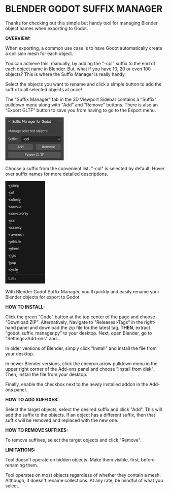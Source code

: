 # BLENDER GODOT SUFFIX MANAGER

Thanks for checking out this simple but handy tool for managing Blender object names when exporting to Godot.

**OVERVIEW:**

When exporting, a common use case is to have Godot automatically create a collision mesh for each object. 

You can achieve this, manually, by adding the "-col" suffix to the end of each object name in Blender. But, what if you have 10, 20 or even 100 objects? This is where the Suffix Manager is really handy.

Select the objects you want to rename and click a simple button to add the suffix to all selected objects at once!

The "Suffix Manager" tab in the 3D Viewport Sidebar contains a "Suffix" pulldown menu along with "Add" and "Remove" buttons. There is also an "Export GLTF" button to save you from having to go to the Export menu.

<img src="./images/suffix_panel.png">

Choose a suffix from the convenient list. "-col" is selected by default. Hover over suffix names for more detailed descriptions.

<img src="./images/suffix_list.png">

With Blender Godot Suffix Manager, you'll quickly and easily rename your Blender objects for export to Godot.

**HOW TO INSTALL:**

Click the green "Code" button at the top center of the page and choose "Download ZIP". Alternatively, Navigate to "Releases>Tags" in the right-hand panel and download the zip file for the latest tag. **THEN**, extract "godot_suffix_manager.py" to your desktop. Next, open Blender, go to "Settings>Add-ons" and...

In older versions of Blender, simply click "Install" and install the file from your desktop.

In newer Blender versions, click the chevron arrow pulldown menu in the upper right corner of the Add-ons panel and choose "Install from disk". Then, install the file from your desktop.

Finally, enable the checkbox next to the newly installed addon in the Add-ons panel.

**HOW TO ADD SUFFIXES:**

Select the target objects, select the desired suffix and click "Add". This will add the suffix to the objects. If an object has a different suffix, then that suffix will be removed and replaced with the new one.

**HOW TO REMOVE SUFFIXES:**

To remove suffixes, select the target objects and click "Remove". 

**LIMITATIONS:**

Tool doesn't operate on hidden objects. Make them visible, first, before renaming them.

Tool operates on most objects regardless of whether they contain a mesh. Although, it doesn't rename collections. At any rate, be mindful of what you select.
